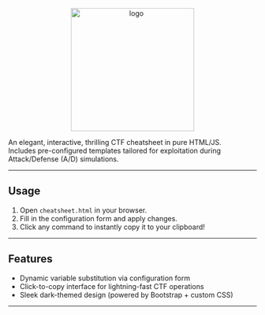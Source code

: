 <div align="center">
  <img src="https://github.com/user-attachments/assets/e38b550f-b655-4c86-866c-afc159201493" alt="logo" width="250"/>
</div>

An elegant, interactive, thrilling CTF cheatsheet in pure HTML/JS.<br/>
Includes pre-configured templates tailored for exploitation during Attack/Defense (A/D) simulations.

---

## Usage

1. Open `cheatsheet.html` in your browser.  
2. Fill in the configuration form and apply changes.  
3. Click any command to instantly copy it to your clipboard!

---

## Features

- Dynamic variable substitution via configuration form  
- Click-to-copy interface for lightning-fast CTF operations  
- Sleek dark-themed design (powered by Bootstrap + custom CSS)

---
